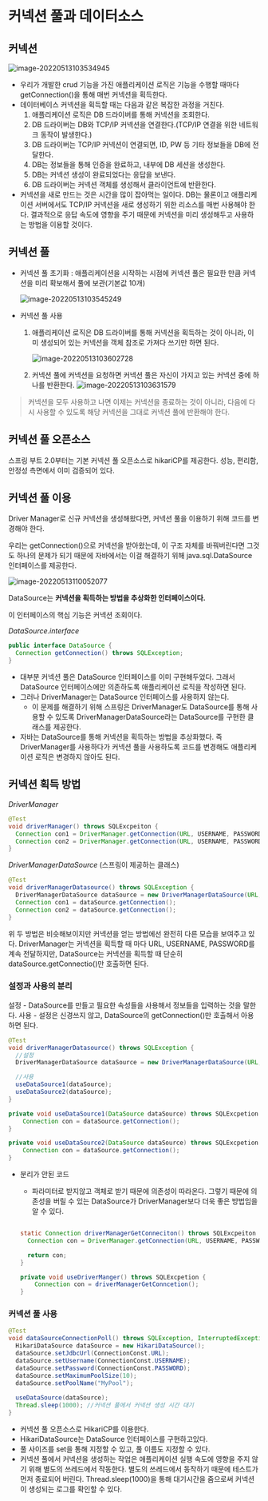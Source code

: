 # 커넥션 풀과 데이터소스



## 커넥션

![image-20220513103534945](../../md-images/image-20220513103534945.png)

* 우리가 개발한 crud 기능을 가진 애플리케이션 로직은 기능을 수행할 때마다 getConnection()을 통해 매번 커넥션을 획득한다.
* 데이터베이스 커넥션을 획득할 때는 다음과 같은 복잡한 과정을 거친다.
  1. 애플리케이션 로직은 DB 드라이버를 통해 커넥션을 조회한다.
  2. DB 드라이버는 DB와 TCP/IP 커넥션을 연결한다.(TCP/IP 연결을 위한 네트워크 동작이 발생한다.)
  3. DB 드라이버는 TCP/IP 커넥션이 연결되면, ID, PW 등 기타 정보들을 DB에 전달한다.
  4. DB는 정보들을 통해 인증을 완료하고, 내부에 DB 세션을 생성한다.
  5. DB는 커넥션 생성이 완료되었다는 응답을 보낸다.
  6. DB 드라이버는 커넥션 객체를 생성해서 클라이언트에 반환한다.
* 커넥션을 새로 만드는 것은 시간을 많이 잡아먹는 일이다.
  DB는 물론이고 애플리케이션 서버에서도 TCP/IP 커넥션을 새로 생성하기 위한 리소스를 매번 사용해야 한다.
  결과적으로 응답 속도에 영향을 주기 때문에 커넥션을 미리 생성해두고 사용하는 방법을 이용할 것이다.



## 커넥션 풀

* 커넥션 풀 초기화 : 애플리케이션을 시작하는 시점에 커넥션 풀은 필요한 만큼 커넥션을 미리 확보해서 풀에 보관(기본값 10개)

  ![image-20220513103545249](../../md-images/image-20220513103545249.png)

* 커넥션 풀 사용 

  

  1. 애플리케이션 로직은 DB 드라이버를 통해 커넥션을 획득하는 것이 아니라, 이미 생성되어 있는 커넥션을 객체 참조로 가져다 쓰기만 하면 된다.

     ![image-20220513103602728](../../md-images/image-20220513103602728.png)

  2. 커넥션 풀에 커넥션을 요청하면 커넥션 풀은 자신이 가지고 있는 커넥션 중에 하나를 반환한다.
     ![image-20220513103631579](../../md-images/image-20220513103631579.png)

> 커넥션을 모두 사용하고 나면 이제는 커넥션을 종료하는 것이 아니라, 
> 다음에 다시 사용할 수 있도록 해당 커넥션을 그대로 커넥션 풀에 반환해야 한다.



## 커넥션 풀 오픈소스

스프링 부트 2.0부터는 기본 커넥션 풀 오픈소스로 hikariCP를 제공한다. 성능, 편리함, 안정성 측면에서 이미 검증되어 있다.



## 커넥션 풀 이용

Driver Manager로 신규 커넥션을 생성해왔다면, 커넥션 풀을 이용하기 위해 코드를 변경해야 한다.

우리는 getConnection()으로 커넥션을 받아왔는데, 이 구조 자체를 바꿔버린다면 그것도 하나의 문제가 되기 때문에 자바에서는 이걸 해결하기 위해 java.sql.DataSource 인터페이스를 제공한다.

![image-20220513110052077](../../md-images/image-20220513110052077.png)

DataSource는 **커넥션을 획득하는 방법을 추상화한 인터페이스이다.**

이 인터페이스의 핵심 기능은 커넥션 조회이다.


*DataSource.interface*

~~~java
public interface DataSource {
  Connection getConnection() throws SQLException;
}
~~~



* 대부분 커넥션 풀은 DataSource 인터페이스를 이미 구현해두었다. 그래서 DataSource 인터페이스에만 의존하도록 애플리케이션 로직을 작성하면 된다.
* 그러나 DriverManager는 DataSource 인터페이스를 사용하지 않는다.
  * 이 문제를 해결하기 위해 스프링은 DriverManager도 DataSource를 통해 사용할 수 있도록 DriverManagerDataSource라는 DataSource를 구현한 클래스를 제공한다.
* 자바는 DataSource를 통해 커넥션을 획득하는 방법을 추상화했다. 즉 DriverManager를 사용하다가 커넥션 풀을 사용하도록 코드를 변경해도 애플리케이션 로직은 변경하지 않아도 된다.



## 커넥션 획득 방법

*DriverManager*

~~~java
@Test
void driverManager() throws SQLExcpeiton {
  Connection con1 = DriverManager.getConnection(URL, USERNAME, PASSWORD);
  Connection con2 = DriverManager.getConnection(URL, USERNAME, PASSWORD);
}
~~~



*DriverManagerDataSource* (스프링이 제공하는 클래스)

~~~java
@Test
void driverManagerDatasource() throws SQLException {
  DriverManagerDataSource dataSource = new DriverManagerDataSource(URL, USERNAME, PASSWORD);
  Connection con1 = dataSource.getConnection();
  Connection con2 = dataSource.getConnection();
}
~~~



위 두 방법은 비슷해보이지만 커넥션을 얻는 방법에선 완전히 다른 모습을 보여주고 있다.
DriverManager는 커넥션을 획득할 때 마다 URL, USERNAME, PASSWORD를 계속 전달하지만,
DataSource는 커넥션을 획득할 때 단순히 dataSource.getConnectio()만 호출하면 된다.



### 설정과 사용의 분리

설정 - DataSource를 만들고 필요한 속성들을 사용해서 정보들을 입력하는 것을 말한다.
사용 - 설정은 신경쓰지 않고, DataSource의 getConnection()만 호출해서 아용하면 된다.

~~~java
@Test
void driverManagerDatasource() throws SQLException {
  //설정
  DriverManagerDataSource dataSource = new DriverManagerDataSource(URL, USERNAME, PASSWORD);

  //사용
  useDataSource1(dataSource);
  useDataSource2(dataSource);
}

private void useDataSource1(DataSource dataSource) throws SQLExcpetion {
    Connection con = dataSource.getConnection();
}

private void useDataSource2(DataSource dataSource) throws SQLExcpetion {
    Connection con = dataSource.getConnection();
}
~~~



* 분리가 안된 코드

  * 파라미터로 받지않고 객체로 받기 때문에 의존성이 따라온다.
    그렇기 때문에 의존성을 버릴 수 있는 DataSource가 DriverManager보다 더욱 좋은 방법임을 알 수 있다.

  ~~~java
  
  static Connection driverManagerGetConneciton() throws SQLExcpeiton {
    Connection con = DriverManager.getConnection(URL, USERNAME, PASSWORD);
  
    return con;
  }
  
  private void useDriverManger() throws SQLExcpetion {
      Connection con = driverManagerGetConncetion();
  }
  ~~~

  

### 커넥션 풀 사용

~~~java
@Test
void dataSourceConnectionPoll() throws SQLException, InterruptedException {
  HikariDataSource dataSource = new HikariDataSource();
  dataSource.setJdbcUrl(ConnectionConst.URL);
  dataSource.setUsername(ConnectionConst.USERNAME);
  dataSource.setPassword(ConnectionConst.PASSWORD);
  dataSource.setMaximumPoolSize(10);
  dataSource.setPoolName("MyPool");
  
  useDataSource(dataSource);
  Thread.sleep(1000); //커넥션 풀에서 커넥션 생성 시간 대기
}
~~~

* 커넥션 풀 오픈소스로 HikariCP를 이용한다.
* HikariDataSource는 DataSource 인터페이스를 구현하고있다.
* 풀 사이즈를 set을 통해 지정할 수 있고, 풀 이름도 지정할 수 있다.
* 커넥션 풀에서 커넥션을 생성하는 작업은 애플리케이션 실행 속도에 영향을 주지 않기 위해 별도의 쓰레드에서 작동한다.
  별도의 쓰레드에서 동작하기 때문에 테스트가 먼저 종료되어 버린다.
  Thread.sleep(1000)을 통해 대기시간을 줌으로써 커넥션이 생성되는 로그를 확인할 수 있다.

